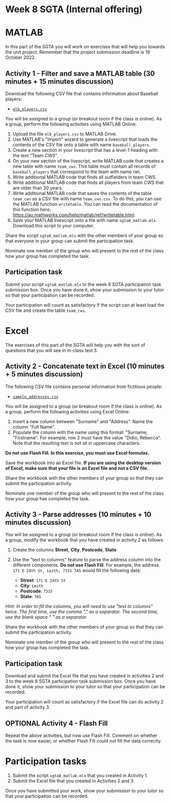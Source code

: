 # Week 8 SGTA (Internal offering)

# MATLAB

In this part of the SGTA you will work on exercises that will help you towards the unit project. Remember that the project submission deadline is 19 October 2022.


## Activity 1 - Filter and save a MATLAB table (30 minutes + 15 minutes discussion)

Download the following CSV file that contains information about Baseball players:

* [`mlb_players.csv`](mlb_players.csv)

You will be assigned to a group (or breakout room if the class is online). As a group, perform the following activities using MATLAB Online:

1. Upload the file `mlb_players.csv` to MATLAB Drive.
2. Use MATLAB's "Import" wizard to generate a livescript that loads the contents of the CSV file onto a table with name `baseball_players`.
3. Create a new section in your livescript that has a level-1 heading with the text "Team CWS".
4. On your new section of the livescript, write MATLAB code that creates a new table with name `team_cws`. This table must contain all records of `baseball_players` that correspond to the team with name `CWS`.
5. Write additional MATLAB code that finds all outfielders in team CWS.
6. Write additional MATLAB code that finds all players from team CWS that are older than 30 years.
7. Write additional MATLAB code that saves the contents of the table `team_cws` as a CSV file with name `team_cws.csv`. To do this, you can use the MATLAB function `writetable`. You can read the documentation of this function here: https://au.mathworks.com/help/matlab/ref/writetable.html.
8. Save your MATLAB livescript onto a file with name `sgta8_matlab.mlx`. Download this script to your computer.

Share the script `sgta8_matlab.mlx` with the other members of your group so that everyone in your group can submit the participation task.

Nominate one member of the group who will present to the rest of the class how your group has completed the task.

## Participation task

Submit your script `sgta8_matlab.mlx` to the week 8 SGTA participation task submission box. Once you have done it, show your submission to your tutor so that your participation can be recorded.

Your participation will count as satisfactory if the script can at least load the CSV file and create the table `team_cws`.


# Excel

The exercises of this part of the SGTA will help you with the sort of questions that you will see in in-class test 3.

## Activity 2 - Concatenate text in Excel (10 minutes + 5 minutes discussion)

The following CSV file contains personal information from fictitious people:

* [`sample_addresses.csv`](sample_addresses.csv)

You will be assigned to a group (or breakout room if the class is online). As a group, perform the following activities using Excel Online:

1. Insert a new column between "Surname" and "Address". Name the column "Full Name".
2. Populate the column with the name using this format: "Surname, "Firstname". For example, row 2 must have the value "Didio, Rebecca". Note that the resulting text is not all in uppercase characters.

**Do not use Flash Fill. In this exercise, you must use Excel formulas.**

Save the workbook into an Excel file. **If you are using the desktop version of Excel, make sure that your file is an Excel file and not a CSV file**.

Share the workbook with the other members of your group so that they can submit the participation activity.

Nominate one member of the group who will present to the rest of the class how your group has completed the task.


## Activity 3 - Parse addresses (10 minutes + 10 minutes discussion)

You will be assigned to a group (or breakout room if the class is online). As a group, modify the workbook that you have created in activity 2 as follows:

1. Create the columns **Street**, **City**, **Postcode**, **State**
2. Use the "text to columns" feature to parse the address column into the different components. **Do not use Flash Fill**. For example, the address `171 E 24th St, Leith, 7315 TAS` would fill the following data:

    - **Street**: `171 E 24th St`
    - **City**: `Leith`
    - **Postcode**: `7315`
    - **State**: `TAS`

*Hint: In order to fill the columns, you will need to use "text to columns" twice. The first time, use the comma "," as a separator. The second time, use the blank space " " as a separator.*

Share the workbook with the other members of your group so that they can submit the participation activity.

Nominate one member of the group who will present to the rest of the class how your group has completed the task.

## Participation task

Download and submit the Excel file that you have created in activities 2 and 3 to the week 8 SGTA participation task submission box. Once you have done it, show your submission to your tutor so that your participation can be recorded.

Your participation will count as satisfactory if the Excel file can do activity 2 and part of activity 3.

## OPTIONAL Activity 4 - Flash Fill

Repeat the above activities, but now use Flash Fill. Comment on whether the task is now easier, or whether Flash Fill could not fill the data correctly.

# Participation tasks

1. Submit the script `sgta8_matlab.mlx` that you created in Activity 1.
2. Submit the Excel file that you created in Activities 2 and 3.

Once you have submitted your work, show your submission to your tutor so that your participation can be recorded.